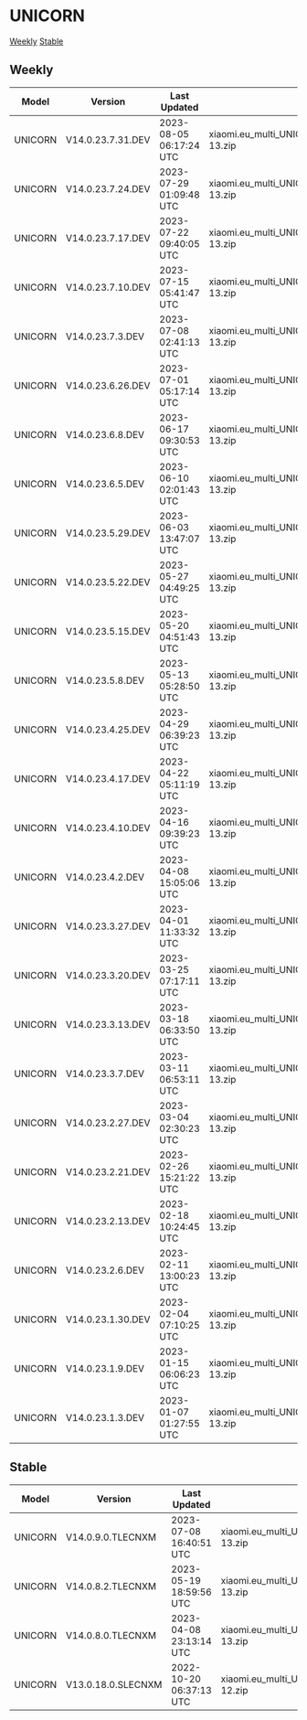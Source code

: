 # UNICORN
[Weekly](#Weekly)  [Stable](#Stable)
## Weekly
| Model | Version | Last Updated | File Name | Size | Download Link |
| ---- | ---- | ---- | ---- | ---- | ---- |
| UNICORN | V14.0.23.7.31.DEV | 2023-08-05 06:17:24 UTC | xiaomi.eu_multi_UNICORN_V14.0.23.7.31.DEV_v14-13.zip | 5.3 GB | [SourceForge](https://sourceforge.net/projects/xiaomi-eu-multilang-miui-roms/files/xiaomi.eu/MIUI-WEEKLY-RELEASES/V14.0.23.7.31.DEV/xiaomi.eu_multi_UNICORN_V14.0.23.7.31.DEV_v14-13.zip/download) |
| UNICORN | V14.0.23.7.24.DEV | 2023-07-29 01:09:48 UTC | xiaomi.eu_multi_UNICORN_V14.0.23.7.24.DEV_v14-13.zip | 5.4 GB | [SourceForge](https://sourceforge.net/projects/xiaomi-eu-multilang-miui-roms/files/xiaomi.eu/MIUI-WEEKLY-RELEASES/V14.0.23.7.24.DEV/xiaomi.eu_multi_UNICORN_V14.0.23.7.24.DEV_v14-13.zip/download) |
| UNICORN | V14.0.23.7.17.DEV | 2023-07-22 09:40:05 UTC | xiaomi.eu_multi_UNICORN_V14.0.23.7.17.DEV_v14-13.zip | 5.4 GB | [SourceForge](https://sourceforge.net/projects/xiaomi-eu-multilang-miui-roms/files/xiaomi.eu/MIUI-WEEKLY-RELEASES/V14.0.23.7.17.DEV/xiaomi.eu_multi_UNICORN_V14.0.23.7.17.DEV_v14-13.zip/download) |
| UNICORN | V14.0.23.7.10.DEV | 2023-07-15 05:41:47 UTC | xiaomi.eu_multi_UNICORN_V14.0.23.7.10.DEV_v14-13.zip | 5.4 GB | [SourceForge](https://sourceforge.net/projects/xiaomi-eu-multilang-miui-roms/files/xiaomi.eu/MIUI-WEEKLY-RELEASES/V14.0.23.7.10.DEV/xiaomi.eu_multi_UNICORN_V14.0.23.7.10.DEV_v14-13.zip/download) |
| UNICORN | V14.0.23.7.3.DEV | 2023-07-08 02:41:13 UTC | xiaomi.eu_multi_UNICORN_V14.0.23.7.3.DEV_v14-13.zip | 5.4 GB | [SourceForge](https://sourceforge.net/projects/xiaomi-eu-multilang-miui-roms/files/xiaomi.eu/MIUI-WEEKLY-RELEASES/V14.0.23.7.3.DEV/xiaomi.eu_multi_UNICORN_V14.0.23.7.3.DEV_v14-13.zip/download) |
| UNICORN | V14.0.23.6.26.DEV | 2023-07-01 05:17:14 UTC | xiaomi.eu_multi_UNICORN_V14.0.23.6.26.DEV_v14-13.zip | 5.4 GB | [SourceForge](https://sourceforge.net/projects/xiaomi-eu-multilang-miui-roms/files/xiaomi.eu/MIUI-WEEKLY-RELEASES/V14.0.23.6.26.DEV/xiaomi.eu_multi_UNICORN_V14.0.23.6.26.DEV_v14-13.zip/download) |
| UNICORN | V14.0.23.6.8.DEV | 2023-06-17 09:30:53 UTC | xiaomi.eu_multi_UNICORN_V14.0.23.6.8.DEV_v14-13.zip | 5.3 GB | [SourceForge](https://sourceforge.net/projects/xiaomi-eu-multilang-miui-roms/files/xiaomi.eu/MIUI-WEEKLY-RELEASES/V14.0.23.6.8.DEV/xiaomi.eu_multi_UNICORN_V14.0.23.6.8.DEV_v14-13.zip/download) |
| UNICORN | V14.0.23.6.5.DEV | 2023-06-10 02:01:43 UTC | xiaomi.eu_multi_UNICORN_V14.0.23.6.5.DEV_v14-13.zip | 5.3 GB | [SourceForge](https://sourceforge.net/projects/xiaomi-eu-multilang-miui-roms/files/xiaomi.eu/MIUI-WEEKLY-RELEASES/V14.0.23.6.5.DEV/xiaomi.eu_multi_UNICORN_V14.0.23.6.5.DEV_v14-13.zip/download) |
| UNICORN | V14.0.23.5.29.DEV | 2023-06-03 13:47:07 UTC | xiaomi.eu_multi_UNICORN_V14.0.23.5.29.DEV_v14-13.zip | 5.3 GB | [SourceForge](https://sourceforge.net/projects/xiaomi-eu-multilang-miui-roms/files/xiaomi.eu/MIUI-WEEKLY-RELEASES/V14.0.23.5.29.DEV/xiaomi.eu_multi_UNICORN_V14.0.23.5.29.DEV_v14-13.zip/download) |
| UNICORN | V14.0.23.5.22.DEV | 2023-05-27 04:49:25 UTC | xiaomi.eu_multi_UNICORN_V14.0.23.5.22.DEV_v14-13.zip | 5.3 GB | [SourceForge](https://sourceforge.net/projects/xiaomi-eu-multilang-miui-roms/files/xiaomi.eu/MIUI-WEEKLY-RELEASES/V14.0.23.5.22.DEV/xiaomi.eu_multi_UNICORN_V14.0.23.5.22.DEV_v14-13.zip/download) |
| UNICORN | V14.0.23.5.15.DEV | 2023-05-20 04:51:43 UTC | xiaomi.eu_multi_UNICORN_V14.0.23.5.15.DEV_v14-13.zip | 5.3 GB | [SourceForge](https://sourceforge.net/projects/xiaomi-eu-multilang-miui-roms/files/xiaomi.eu/MIUI-WEEKLY-RELEASES/V14.0.23.5.15.DEV/xiaomi.eu_multi_UNICORN_V14.0.23.5.15.DEV_v14-13.zip/download) |
| UNICORN | V14.0.23.5.8.DEV | 2023-05-13 05:28:50 UTC | xiaomi.eu_multi_UNICORN_V14.0.23.5.8.DEV_v14-13.zip | 5.3 GB | [SourceForge](https://sourceforge.net/projects/xiaomi-eu-multilang-miui-roms/files/xiaomi.eu/MIUI-WEEKLY-RELEASES/V14.0.23.5.8.DEV/xiaomi.eu_multi_UNICORN_V14.0.23.5.8.DEV_v14-13.zip/download) |
| UNICORN | V14.0.23.4.25.DEV | 2023-04-29 06:39:23 UTC | xiaomi.eu_multi_UNICORN_V14.0.23.4.25.DEV_v14-13.zip | 5.2 GB | [SourceForge](https://sourceforge.net/projects/xiaomi-eu-multilang-miui-roms/files/xiaomi.eu/MIUI-WEEKLY-RELEASES/V14.0.23.4.25.DEV/xiaomi.eu_multi_UNICORN_V14.0.23.4.25.DEV_v14-13.zip/download) |
| UNICORN | V14.0.23.4.17.DEV | 2023-04-22 05:11:19 UTC | xiaomi.eu_multi_UNICORN_V14.0.23.4.17.DEV_v14-13.zip | 5.3 GB | [SourceForge](https://sourceforge.net/projects/xiaomi-eu-multilang-miui-roms/files/xiaomi.eu/MIUI-WEEKLY-RELEASES/V14.0.23.4.17.DEV/xiaomi.eu_multi_UNICORN_V14.0.23.4.17.DEV_v14-13.zip/download) |
| UNICORN | V14.0.23.4.10.DEV | 2023-04-16 09:39:23 UTC | xiaomi.eu_multi_UNICORN_V14.0.23.4.10.DEV_v14-13.zip | 5.3 GB | [SourceForge](https://sourceforge.net/projects/xiaomi-eu-multilang-miui-roms/files/xiaomi.eu/MIUI-WEEKLY-RELEASES/V14.0.23.4.10.DEV/xiaomi.eu_multi_UNICORN_V14.0.23.4.10.DEV_v14-13.zip/download) |
| UNICORN | V14.0.23.4.2.DEV | 2023-04-08 15:05:06 UTC | xiaomi.eu_multi_UNICORN_V14.0.23.4.2.DEV_v14-13.zip | 5.3 GB | [SourceForge](https://sourceforge.net/projects/xiaomi-eu-multilang-miui-roms/files/xiaomi.eu/MIUI-WEEKLY-RELEASES/V14.0.23.4.2.DEV/xiaomi.eu_multi_UNICORN_V14.0.23.4.2.DEV_v14-13.zip/download) |
| UNICORN | V14.0.23.3.27.DEV | 2023-04-01 11:33:32 UTC | xiaomi.eu_multi_UNICORN_V14.0.23.3.27.DEV_v14-13.zip | 5.3 GB | [SourceForge](https://sourceforge.net/projects/xiaomi-eu-multilang-miui-roms/files/xiaomi.eu/MIUI-WEEKLY-RELEASES/V14.0.23.3.27.DEV/xiaomi.eu_multi_UNICORN_V14.0.23.3.27.DEV_v14-13.zip/download) |
| UNICORN | V14.0.23.3.20.DEV | 2023-03-25 07:17:11 UTC | xiaomi.eu_multi_UNICORN_V14.0.23.3.20.DEV_v14-13.zip | 5.3 GB | [SourceForge](https://sourceforge.net/projects/xiaomi-eu-multilang-miui-roms/files/xiaomi.eu/MIUI-WEEKLY-RELEASES/V14.0.23.3.20.DEV/xiaomi.eu_multi_UNICORN_V14.0.23.3.20.DEV_v14-13.zip/download) |
| UNICORN | V14.0.23.3.13.DEV | 2023-03-18 06:33:50 UTC | xiaomi.eu_multi_UNICORN_V14.0.23.3.13.DEV_v14-13.zip | 5.3 GB | [SourceForge](https://sourceforge.net/projects/xiaomi-eu-multilang-miui-roms/files/xiaomi.eu/MIUI-WEEKLY-RELEASES/V14.0.23.3.13.DEV/xiaomi.eu_multi_UNICORN_V14.0.23.3.13.DEV_v14-13.zip/download) |
| UNICORN | V14.0.23.3.7.DEV | 2023-03-11 06:53:11 UTC | xiaomi.eu_multi_UNICORN_V14.0.23.3.7.DEV_v14-13.zip | 5.3 GB | [SourceForge](https://sourceforge.net/projects/xiaomi-eu-multilang-miui-roms/files/xiaomi.eu/MIUI-WEEKLY-RELEASES/V14.0.23.3.7.DEV/xiaomi.eu_multi_UNICORN_V14.0.23.3.7.DEV_v14-13.zip/download) |
| UNICORN | V14.0.23.2.27.DEV | 2023-03-04 02:30:23 UTC | xiaomi.eu_multi_UNICORN_V14.0.23.2.27.DEV_v14-13.zip | 5.3 GB | [SourceForge](https://sourceforge.net/projects/xiaomi-eu-multilang-miui-roms/files/xiaomi.eu/MIUI-WEEKLY-RELEASES/V14.0.23.2.27.DEV/xiaomi.eu_multi_UNICORN_V14.0.23.2.27.DEV_v14-13.zip/download) |
| UNICORN | V14.0.23.2.21.DEV | 2023-02-26 15:21:22 UTC | xiaomi.eu_multi_UNICORN_V14.0.23.2.21.DEV_v14-13.zip | 5.3 GB | [SourceForge](https://sourceforge.net/projects/xiaomi-eu-multilang-miui-roms/files/xiaomi.eu/MIUI-WEEKLY-RELEASES/V14.0.23.2.21.DEV/xiaomi.eu_multi_UNICORN_V14.0.23.2.21.DEV_v14-13.zip/download) |
| UNICORN | V14.0.23.2.13.DEV | 2023-02-18 10:24:45 UTC | xiaomi.eu_multi_UNICORN_V14.0.23.2.13.DEV_v14-13.zip | 5.3 GB | [SourceForge](https://sourceforge.net/projects/xiaomi-eu-multilang-miui-roms/files/xiaomi.eu/MIUI-WEEKLY-RELEASES/V14.0.23.2.13.DEV/xiaomi.eu_multi_UNICORN_V14.0.23.2.13.DEV_v14-13.zip/download) |
| UNICORN | V14.0.23.2.6.DEV | 2023-02-11 13:00:23 UTC | xiaomi.eu_multi_UNICORN_V14.0.23.2.6.DEV_v14-13.zip | 5.3 GB | [SourceForge](https://sourceforge.net/projects/xiaomi-eu-multilang-miui-roms/files/xiaomi.eu/MIUI-WEEKLY-RELEASES/V14.0.23.2.6.DEV/xiaomi.eu_multi_UNICORN_V14.0.23.2.6.DEV_v14-13.zip/download) |
| UNICORN | V14.0.23.1.30.DEV | 2023-02-04 07:10:25 UTC | xiaomi.eu_multi_UNICORN_V14.0.23.1.30.DEV_v14-13.zip | 5.3 GB | [SourceForge](https://sourceforge.net/projects/xiaomi-eu-multilang-miui-roms/files/xiaomi.eu/MIUI-WEEKLY-RELEASES/V14.0.23.1.30.DEV/xiaomi.eu_multi_UNICORN_V14.0.23.1.30.DEV_v14-13.zip/download) |
| UNICORN | V14.0.23.1.9.DEV | 2023-01-15 06:06:23 UTC | xiaomi.eu_multi_UNICORN_V14.0.23.1.9.DEV_v14-13.zip | 5.1 GB | [SourceForge](https://sourceforge.net/projects/xiaomi-eu-multilang-miui-roms/files/xiaomi.eu/MIUI-WEEKLY-RELEASES/V14.0.23.1.9.DEV/xiaomi.eu_multi_UNICORN_V14.0.23.1.9.DEV_v14-13.zip/download) |
| UNICORN | V14.0.23.1.3.DEV | 2023-01-07 01:27:55 UTC | xiaomi.eu_multi_UNICORN_V14.0.23.1.3.DEV_v14-13.zip | 4.9 GB | [SourceForge](https://sourceforge.net/projects/xiaomi-eu-multilang-miui-roms/files/xiaomi.eu/MIUI-WEEKLY-RELEASES/V14.0.23.1.3.DEV/xiaomi.eu_multi_UNICORN_V14.0.23.1.3.DEV_v14-13.zip/download) |
## Stable
| Model | Version | Last Updated | File Name | Size | Download Link |
| ---- | ---- | ---- | ---- | ---- | ---- |
| UNICORN | V14.0.9.0.TLECNXM | 2023-07-08 16:40:51 UTC | xiaomi.eu_multi_UNICORN_V14.0.9.0.TLECNXM_v14-13.zip | 5.3 GB | [SourceForge](https://sourceforge.net/projects/xiaomi-eu-multilang-miui-roms/files/xiaomi.eu/MIUI-STABLE-RELEASES/MIUIv14/xiaomi.eu_multi_UNICORN_V14.0.9.0.TLECNXM_v14-13.zip/download) |
| UNICORN | V14.0.8.2.TLECNXM | 2023-05-19 18:59:56 UTC | xiaomi.eu_multi_UNICORN_V14.0.8.2.TLECNXM_v14-13.zip | 5.3 GB | [SourceForge](https://sourceforge.net/projects/xiaomi-eu-multilang-miui-roms/files/xiaomi.eu/MIUI-STABLE-RELEASES/MIUIv14/xiaomi.eu_multi_UNICORN_V14.0.8.2.TLECNXM_v14-13.zip/download) |
| UNICORN | V14.0.8.0.TLECNXM | 2023-04-08 23:13:14 UTC | xiaomi.eu_multi_UNICORN_V14.0.8.0.TLECNXM_v14-13.zip | 5.3 GB | [SourceForge](https://sourceforge.net/projects/xiaomi-eu-multilang-miui-roms/files/xiaomi.eu/MIUI-STABLE-RELEASES/MIUIv14/xiaomi.eu_multi_UNICORN_V14.0.8.0.TLECNXM_v14-13.zip/download) |
| UNICORN | V13.0.18.0.SLECNXM | 2022-10-20 06:37:13 UTC | xiaomi.eu_multi_UNICORN_V13.0.18.0.SLECNXM_v13-12.zip | 4.8 GB | [SourceForge](https://sourceforge.net/projects/xiaomi-eu-multilang-miui-roms/files/xiaomi.eu/MIUI-STABLE-RELEASES/MIUIv13/xiaomi.eu_multi_UNICORN_V13.0.18.0.SLECNXM_v13-12.zip/download) |
